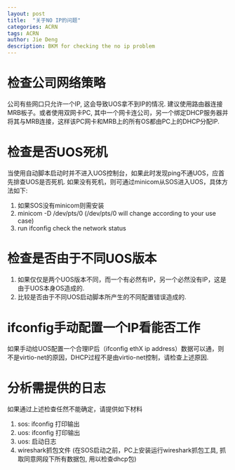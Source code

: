 ```yaml
---
layout: post
title:  "关于NO IP的问题"
categories: ACRN
tags: ACRN
author: Jie Deng
description: BKM for checking the no ip problem
---
```


检查公司网络策略
============

公司有些网口只允许一个IP, 这会导致UOS拿不到IP的情况. 建议使用路由器连接MRB板子。或者使用双网卡PC, 其中一个网卡连公司，另一个绑定DHCP服务器并将其与MRB连接，这样该PC网卡和MRB上的所有OS都由PC上的DHCP分配IP.

检查是否UOS死机
============

当使用自动脚本启动时并不进入UOS控制台，如果此时发现ping不通UOS，应首先排查UOS是否死机. 如果没有死机，则可通过minicom从SOS进入UOS，具体方法如下:

1. 如果SOS没有minicom则需安装
2. minicom -D /dev/pts/0 (/dev/pts/0 will change according to your use case)
3. run ifconfig check the network status

检查是否由于不同UOS版本
=============

1. 如果仅仅是两个UOS版本不同，而一个有必然有IP，另一个必然没有IP，这是由于UOS本身OS造成的.
2. 比较是否由于不同UOS启动脚本所产生的不同配置错误造成的.

ifconfig手动配置一个IP看能否工作
=============

如果手动给UOS配置一个合理IP后（ifconfig ethX ip address）数据可以通，则不是virtio-net的原因，DHCP过程不是由virtio-net控制，请检查上述原因.


分析需提供的日志
=============

如果通过上述检查任然不能确定，请提供如下材料
1. sos: ifconfig 打印输出
2. uos: ifconfig 打印输出
3. uos: 启动日志
4. wireshark抓包文件 (在SOS启动之前，PC上安装运行wireshark抓包工具, 抓取同意网段下所有数据包, 用以检查dhcp包)
